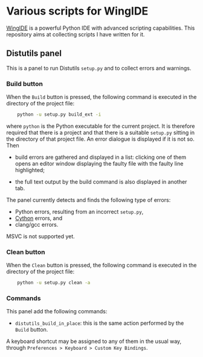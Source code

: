 # Various scripts for WingIDE

[WingIDE](http://wingware.com) is a powerful Python IDE with advanced scripting capabilities. This repository aims at collecting scripts I have written for it.

## Distutils panel

This is a panel to run Distutils `setup.py` and to collect errors and warnings.

### Build button

When the `Build` button is pressed, the following command is executed in the directory of the project file:

```bash
    python -u setup.py build_ext -i
```

where `python` is the Python executable for the current project. It is therefore required that there is a project and that there is a suitable `setup.py` sitting in the directory of that project file. An error dialogue is displayed if it is not so. Then

- build errors are gathered and displayed in a list: clicking one of them opens an editor window displaying the faulty file with the faulty line highlighted;

- the full text output by the build command is also displayed in another tab.

The panel currently detects and finds the following type of errors:

- Python errors, resulting from an incorrect `setup.py`,
- [Cython](http://cython.org) errors, and
- clang/gcc errors.

MSVC is not supported yet.

### Clean button

When the `Clean` button is pressed, the following command is executed in the directory of the project file:

```bash
    python -u setup.py clean -a
```

### Commands

This panel add the following commands:

- `distutils_build_in_place`: this is the same action performed by the `Build` button.

A keyboard shortcut may be assigned to any of them in the usual way, through `Preferences > Keyboard > Custom Key Bindings`.

